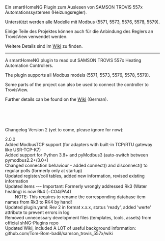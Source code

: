 Ein smartHomeNG Plugin zum Auslesen von SAMSON TROVIS 557x Automationssystemen (Heizungsregler).

Unterstützt werden alle Modelle mit Modbus (5571, 5573, 5576, 5578, 5579).

Einige Teile des Projektes können auch für die Anbindung des Reglers an TrovisView verwendet werden.

Weitere Details sind im [Wiki](https://github.com/Tom-Bom-badil/samson_trovis_557x/wiki) zu finden.

------------

A smartHomeNG plugin to read out SAMSON TROVIS 557x Heating Automation Controllers.

The plugin supports all Modbus models (5571, 5573, 5576, 5578, 5579).

Some parts of the project can also be used to connect the controller to TrovisView.

Further details can be found on the [Wiki](https://github.com/Tom-Bom-badil/samson_trovis_557x/wiki) (German).


<br/><br/><br/><br/>
Changelog Version 2 (yet to come, please ignore for now):

2.0.0<br/>
Added ModbusTCP support (for adapters with built-in TCP/RTU gateway like USR-TCP-K7)<br/>
Added support for Python 3.8+ and pyModbus3 (auto-switch between pymodbus2.2+/3.0+)<br/>
Changed connection behaviour - added connect() and disconnect() to regular polls (formerly only at startup)<br/>
Updated register/coil tables, added new information, revised existing information<br/>
Updated items --- Important: Formerly wrongly addressed Rk3 (Water heating) is now Rk4 (=CO4/PA4)<br/>
&nbsp;&nbsp;&nbsp;&nbsp;&nbsp;&nbsp;&nbsp;&nbsp;NOTE: This requires to rename the corresponding database item names from Rk3 to RK4 by hand!<br/>
Updated plugin.yaml: Rev 2 in format x.x.x, status 'ready', added 'werte' attribute to prevent errors in log<br/>
Removed unnecessary development files (templates, tools, assets) from official shNG-Plugins repo<br/>
Updated Wiki, included A LOT of useful background information: github.com/Tom-Bom-badil/samson_trovis_557x/wiki
